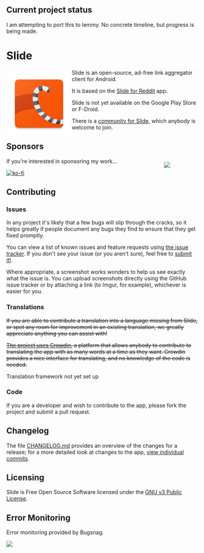## Current project status

I am attempting to port this to lemmy. No concrete timeline, but progress is being made.

# Slide

<img src="app/src/main/res/drawable/ic_launcher.png"
    align="left" width="160" hspace="6" vspace="10">

Slide is an open-source, ad-free link aggregator client for Android.

It is based on the [Slide for Reddit](https://github.com/ccrama/slide) app.

Slide is not yet available on the Google Play Store or F-Droid.

There is a [community for Slide](https://feddit.uk/c/slide), which anybody is
welcome to join.

## Sponsors

<img src="https://storage.ko-fi.com/cdn/useruploads/I2I7MHVKK/qrcode.png?v=2f7c539e-3b5c-4c6d-a612-cb9fab5d26a0?v=2"
align="right" width="80" hspace="10" vspace="10">

If you're interested in sponsoring my work...

[![ko-fi](https://ko-fi.com/img/githubbutton_sm.svg)](https://ko-fi.com/I2I7MHVKK)

## Contributing

### Issues

In any project it's likely that a few bugs will slip through the cracks, so it
helps greatly if people document any bugs they find to ensure that they get
fixed promptly.

You can view a list of known issues and feature requests using [the issue tracker](https://github.com/bqv/slide/issues).
If you don't see your issue (or you aren't sure), feel free to [submit it!](https://github.com/bqv/slide/issues/new).

Where appropriate, a screenshot works wonders to help us see exactly what the issue is.
You can upload screenshots directly using the GitHub issue tracker or
by attaching a link (to Imgur, for example), whichever is easier for you.

### Translations

~~If you are able to contribute a translation into a language missing from Slide,
or spot any room for improvement in an existing translation, we greatly
appreciate anything you can assist with!~~

~~[The project uses Crowdin](https://crowdin.com/project/slide-for-reddit),
a platform that allows anybody to contribute to translating the app with as many words at a time as they want.
Crowdin provides a nice interface for translating, and no knowledge of the code is needed.~~

Translation framework not yet set up

### Code

If you are a developer and wish to contribute to the app, please fork the project
and submit a pull request.

## Changelog

The file [CHANGELOG.md](CHANGELOG.md) provides an overview of the changes for a
release; for a more detailed look at changes to the app, [view individual commits](https://github.com/bqv/slide/commits/lemmy).

## Licensing

Slide is Free Open Source Software licensed under the [GNU v3 Public License](LICENSE.txt).

## Error Monitoring

Error monitoring provided by Bugsnag.

<a href="http://www.bugsnag.com">
  <img src="https://images.typeform.com/images/QKuaAssrFCq7/image/default" width="160" />
</a>

